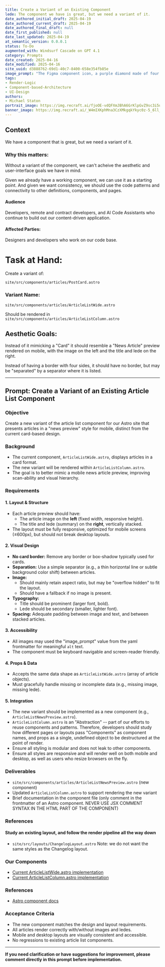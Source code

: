 ```yaml
---
title: Create a Variant of an Existing Component
lede: The component we have is great, but we need a variant of it.
date_authored_initial_draft: 2025-04-19
date_authored_current_draft: 2025-04-19
date_authored_final_draft: null
date_first_published: null
date_last_updated: 2025-04-19
at_semantic_version: 0.0.0.1
status: To-Do
augmented_with: Windsurf Cascade on GPT 4.1
category: Prompts
date_created: 2025-04-16
date_modified: 2025-04-16
site_uuid: d3888762-69d1-40c7-8400-658e354fb85e
image_prompt: "The Figma component icon, a purple diamond made of four smaller diamonds, on the upper left. Then repeating the icon -- the variant icon, the same diamond shape with no fill, just the outline -- repeating in a grid pattern."
tags:
- Render-Logic
- Component-based-Architecture
- UI-Design
authors:
- Michael Staton
portrait_image: https://img.recraft.ai/fjoOE-vdQFXmJBhA6GrKlpGvZ9sc3i5ueeLgEuw0qqM/rs:fit:1024:2048:0/raw:1/plain/abs://external/images/f01645fa-879c-47b8-be95-a8cf8a909cee
banner_image: https://img.recraft.ai/_W4mIXKphMna3CzXMkgqkYkyc0z-5_6ll_2zSidzYDM/rs:fit:2048:1024:0/raw:1/plain/abs://external/images/0080f00e-c361-4fed-81b0-c35940c06a77
---
```

## Context

We have a component that is great, but we need a variant of it.

### Why this matters:

Without a variant of the component, we can't acheive the aesthetic and user-interface goals we have in mind.

Given we already have a working component, we can use it as a starting point. And given we want consistency, we should use the code patterns and connectivity to other definitions, components, and pages.

#### Audience

Developers, remote and contract developers, and AI Code Assistants who continue to build out our content-driven application.

#### Affected Parties:

Designers and developers who work on our code base.

# Task at Hand:

Create a variant of:

`site/src/components/articles/PostCard.astro`

### Variant Name:

`site/src/components/articles/ArticleListWide.astro`

Should be rendered in 
`site/src/components/articles/ArticleListColumn.astro`

## Aesthetic Goals:

Instead of it mimicking a "Card" it should resemble a "News Article" preview rendered on mobile, with the image on the left and the title and lede on the right.

Instead of having a border with four sides, it should have no border, but may be "separated" by a separator where it is listed.

---

## Prompt: Create a Variant of an Existing Article List Component

### Objective

Create a new variant of the article list component for our Astro site that presents articles in a "news preview" style for mobile, distinct from the current card-based design.

### Background

- The current component, `ArticleListWide.astro`, displays articles in a card format.
- The new variant will be rendered within `ArticleListColumn.astro`.
- The goal is to better mimic a mobile news article preview, improving scan-ability and visual hierarchy.

### Requirements

#### 1. **Layout & Structure**
- Each article preview should have:
  - The article image on the **left** (fixed width, responsive height).
  - The title and lede (summary) on the **right**, vertically stacked.
- The layout must be fully responsive, optimized for mobile screens (≤600px), but should not break desktop layouts.

#### 2. **Visual Design**
- **No card border:** Remove any border or box-shadow typically used for cards.
- **Separation:** Use a simple separator (e.g., a thin horizontal line or subtle background color shift) between articles.
- **Image:** 
  - Should mainly retain aspect ratio, but may be "overflow hidden" to fit the layout.
  - Should have a fallback if no image is present.
- **Typography:** 
  - Title should be prominent (larger font, bold).
  - Lede should be secondary (smaller, lighter font).
- **Spacing:** Adequate padding between image and text, and between stacked articles.

#### 3. **Accessibility**
- All images may used the "image_prompt" value from the yaml frontmatter for meaningful `alt` text.
- The component must be keyboard navigable and screen-reader friendly.

#### 4. **Props & Data**
- Accepts the same data shape as `ArticleListWide.astro` (array of article objects).
- Must gracefully handle missing or incomplete data (e.g., missing image, missing lede).

#### 5. **Integration**
- The new variant should be implemented as a new component (e.g., `ArticleListNewsPreview.astro`).
- `ArticleListColumn.astro` is an "Abstraction" -- part of our efforts to reuse components and patterns.  Therefore, developers should study how different pages or layouts pass "Components" as component names, and props as a single, undefined object to be destructured at the point of render.
- Ensure all styling is modular and does not leak to other components.
- Ensure all styles are responsive and will render well on both mobile and desktop, as well as users who resize browsers on the fly.

### Deliverables

- `site/src/components/articles/ArticleListNewsPreview.astro` (new component)
- Updated `ArticleListColumn.astro` to support rendering the new variant
- Brief documentation in the component file (only comment in the frontmatter of an Astro component. NEVER USE JSX COMMENT SYNTAX IN THE HTML PART OF THE COMPONENT)

### References

#### Study an existing layout, and follow the render pipeline all the way down
- `site/src/layouts/ChangelogLayout.astro` 
Note: we do not want the same styles as the Changelog layout.

### Our Components
- [Current ArticleListWide.astro implementation](../ArticleListWide.astro)
- [Current ArticleListColumn.astro implementation](../ArticleListColumn.astro)

### References
- [Astro component docs](https://docs.astro.build/en/core-concepts/astro-components/)

### Acceptance Criteria

- The new component matches the design and layout requirements.
- All articles render correctly with/without images and ledes.
- Mobile and desktop layouts are visually consistent and accessible.
- No regressions to existing article list components.

---

**If you need clarification or have suggestions for improvement, please comment directly in this prompt before implementation.**
